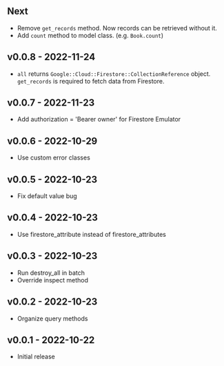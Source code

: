 ## Next
- Remove `get_records` method. Now records can be retrieved without it.
- Add `count` method to model class. (e.g. `Book.count`)
## v0.0.8 - 2022-11-24
- `all` returns `Google::Cloud::Firestore::CollectionReference` object. `get_records` is required to fetch data from Firestore.

## v0.0.7 - 2022-11-23

- Add authorization = 'Bearer owner' for Firestore Emulator

## v0.0.6 - 2022-10-29

- Use custom error classes

## v0.0.5 - 2022-10-23

- Fix default value bug

## v0.0.4 - 2022-10-23

- Use firestore_attribute instead of firestore_attributes

## v0.0.3 - 2022-10-23

- Run destroy_all in batch
- Override inspect method 

## v0.0.2 - 2022-10-23

- Organize query methods 

## v0.0.1 - 2022-10-22

- Initial release
